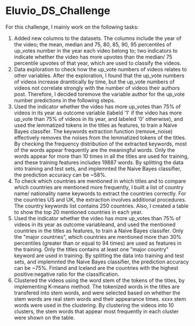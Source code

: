 # Eluvio_DS_Challenge

For this challenge, I mainly work on the following tasks:

1. Added new columns to the datasets. The columns include the year of the video; the mean, median and 75, 80, 85, 90, 95 percentiles of up_votes number in the year each video belong to; two indicators to indicate whether the video has more upvotes than the median/ 75 percentile upvotes of that year, which are used to classify the videos.
2. Data exploration to check how the up_vote numbers of videos relates to other variables. After the exploration, I found that the up_vote numbers of videos increase dramtically by time, but the up_vote numbers of videos not correlate strongly with the number of videos their authors post. Therefore, I decided toremove the variable author for the up_vote number predictions in the following steps.
3. Used the indicator whether the video has more up_votes than 75% of videos in its year as outcome variable (labeld '1' if the video has more up_vote than 75% of videos in its year, and labeled '0' otherwise), and used the lemmatized tokens in the titles as features, to train a Naive Bayes classifer. The keywords extraction function (remove_noise) effectively removes the noises from the lemmatized tokens of the titles. By checking the frequency distribution of the extracted keywords, most of the words appear frequently are the meaningful words. Only the words appear for more than 10 times in all the titles are used for training, and these training features includes 19887 words. By splitting the data into training and test sets, and implemnted the Naive Bayes classifier, the prediction accuracy can be ~58%.
4. To check which countries are mentioned in which titles and to compare which countries are mentioned more frequently, I built a list of country name/ nationality name keywords to extract the countries correctly. For the countries US and UK, the extraction involves additional procedures. The country keywords list contains 250 countries. Also, I created a table to show the top 20 mentioned countries in each year.
5. Used the indicator whether the video has more up_votes than 75% of videos in its year as outcome variableand, and used the mentioned countries in the titles as features, to train a Naive Bayes classifer. Only the "major countries", which countries are mentioned more than 30% percentiles (greater than or equal to 94 times) are used as features in the training. Only the titles contains at least one "major country" keyword are used in training. By splitting the data into training and test sets, and implemnted the Naive Bayes classifier, the prediction accuracy can be ~75%. Finland and Iceland are the countries with the highest positive:negative ratio for the classification.
6. Clustered the videos using the word stem of the tokens of the titles, by implementing K-means method. The tokenized words in the titles are transfered into stem words, and were selected based on whether the stem words are real stem words and their appearance times. xxxx stem words were used in the clustering. By clustering the videos into 10 clusters, the stem words that appear most frequently in each cluster were shown on the table.
